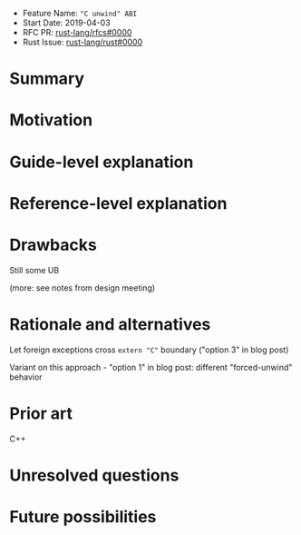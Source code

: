 - Feature Name: `"C unwind" ABI`
- Start Date: 2019-04-03
- RFC PR: [rust-lang/rfcs#0000](https://github.com/rust-lang/rfcs/pull/0000)
- Rust Issue: [rust-lang/rust#0000](https://github.com/rust-lang/rust/issues/0000)

# Summary
[summary]: #summary

# Motivation
[motivation]: #motivation

# Guide-level explanation
[guide-level-explanation]: #guide-level-explanation

# Reference-level explanation
[reference-level-explanation]: #reference-level-explanation

# Drawbacks
[drawbacks]: #drawbacks

Still some UB

(more: see notes from design meeting)

# Rationale and alternatives
[rationale-and-alternatives]: #rationale-and-alternatives

Let foreign exceptions cross `extern "C"` boundary ("option 3" in blog post)

Variant on this approach - "option 1" in blog post: different "forced-unwind"
behavior

# Prior art
[prior-art]: #prior-art

C++

# Unresolved questions
[unresolved-questions]: #unresolved-questions



# Future possibilities
[future-possibilities]: #future-possibilities

